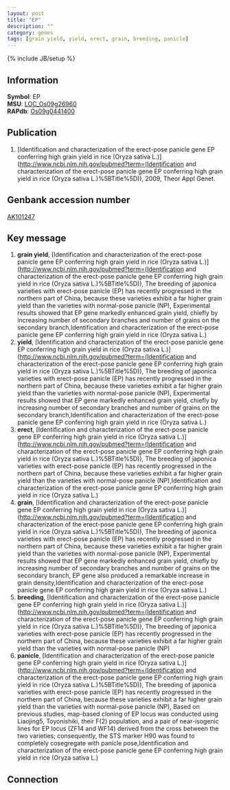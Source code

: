 ```yaml
---
layout: post
title: "EP"
description: ""
category: genes
tags: [grain yield, yield, erect, grain, breeding, panicle]
---
```

{% include JB/setup %}

## Information
__Symbol__: EP  
__MSU__: [LOC_Os09g26960](http://rice.plantbiology.msu.edu/cgi-bin/ORF_infopage.cgi?orf=LOC_Os09g26960)  
__RAPdb__: [Os09g0441400](http://rapdb.dna.affrc.go.jp/viewer/gbrowse_details/irgsp1?name=Os09g0441400)  

## Publication
1. [Identification and characterization of the erect-pose panicle gene EP conferring high grain yield in rice (Oryza sativa L.)](http://www.ncbi.nlm.nih.gov/pubmed?term=(Identification and characterization of the erect-pose panicle gene EP conferring high grain yield in rice (Oryza sativa L.)%5BTitle%5D)), 2009, Theor Appl Genet.

## Genbank accession number
[AK101247](http://www.ncbi.nlm.nih.gov/nuccore/AK101247)

## Key message
1. __grain yield__, [Identification and characterization of the erect-pose panicle gene EP conferring high grain yield in rice (Oryza sativa L.)](http://www.ncbi.nlm.nih.gov/pubmed?term=(Identification and characterization of the erect-pose panicle gene EP conferring high grain yield in rice (Oryza sativa L.)%5BTitle%5D)), The breeding of japonica varieties with erect-pose panicle (EP) has recently progressed in the northern part of China, because these varieties exhibit a far higher grain yield than the varieties with normal-pose panicle (NP), Experimental results showed that EP gene markedly enhanced grain yield, chiefly by increasing number of secondary branches and number of grains on the secondary branch,Identification and characterization of the erect-pose panicle gene EP conferring high grain yield in rice (Oryza sativa L.)
2. __yield__, [Identification and characterization of the erect-pose panicle gene EP conferring high grain yield in rice (Oryza sativa L.)](http://www.ncbi.nlm.nih.gov/pubmed?term=(Identification and characterization of the erect-pose panicle gene EP conferring high grain yield in rice (Oryza sativa L.)%5BTitle%5D)), The breeding of japonica varieties with erect-pose panicle (EP) has recently progressed in the northern part of China, because these varieties exhibit a far higher grain yield than the varieties with normal-pose panicle (NP), Experimental results showed that EP gene markedly enhanced grain yield, chiefly by increasing number of secondary branches and number of grains on the secondary branch,Identification and characterization of the erect-pose panicle gene EP conferring high grain yield in rice (Oryza sativa L.)
3. __erect__, [Identification and characterization of the erect-pose panicle gene EP conferring high grain yield in rice (Oryza sativa L.)](http://www.ncbi.nlm.nih.gov/pubmed?term=(Identification and characterization of the erect-pose panicle gene EP conferring high grain yield in rice (Oryza sativa L.)%5BTitle%5D)), The breeding of japonica varieties with erect-pose panicle (EP) has recently progressed in the northern part of China, because these varieties exhibit a far higher grain yield than the varieties with normal-pose panicle (NP),Identification and characterization of the erect-pose panicle gene EP conferring high grain yield in rice (Oryza sativa L.)
4. __grain__, [Identification and characterization of the erect-pose panicle gene EP conferring high grain yield in rice (Oryza sativa L.)](http://www.ncbi.nlm.nih.gov/pubmed?term=(Identification and characterization of the erect-pose panicle gene EP conferring high grain yield in rice (Oryza sativa L.)%5BTitle%5D)), The breeding of japonica varieties with erect-pose panicle (EP) has recently progressed in the northern part of China, because these varieties exhibit a far higher grain yield than the varieties with normal-pose panicle (NP), Experimental results showed that EP gene markedly enhanced grain yield, chiefly by increasing number of secondary branches and number of grains on the secondary branch, EP gene also produced a remarkable increase in grain density,Identification and characterization of the erect-pose panicle gene EP conferring high grain yield in rice (Oryza sativa L.)
5. __breeding__, [Identification and characterization of the erect-pose panicle gene EP conferring high grain yield in rice (Oryza sativa L.)](http://www.ncbi.nlm.nih.gov/pubmed?term=(Identification and characterization of the erect-pose panicle gene EP conferring high grain yield in rice (Oryza sativa L.)%5BTitle%5D)), The breeding of japonica varieties with erect-pose panicle (EP) has recently progressed in the northern part of China, because these varieties exhibit a far higher grain yield than the varieties with normal-pose panicle (NP)
6. __panicle__, [Identification and characterization of the erect-pose panicle gene EP conferring high grain yield in rice (Oryza sativa L.)](http://www.ncbi.nlm.nih.gov/pubmed?term=(Identification and characterization of the erect-pose panicle gene EP conferring high grain yield in rice (Oryza sativa L.)%5BTitle%5D)), The breeding of japonica varieties with erect-pose panicle (EP) has recently progressed in the northern part of China, because these varieties exhibit a far higher grain yield than the varieties with normal-pose panicle (NP), Based on previous studies, map-based cloning of EP locus was conducted using Liaojing5, Toyonishiki, their F(2) population, and a pair of near-isogenic lines for EP locus (ZF14 and WF14) derived from the cross between the two varieties; consequently, the STS marker H90 was found to completely cosegregate with panicle pose,Identification and characterization of the erect-pose panicle gene EP conferring high grain yield in rice (Oryza sativa L.)

## Connection



